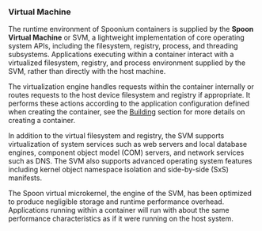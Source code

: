 ### Virtual Machine

The runtime environment of Spoonium containers is supplied by the **Spoon Virtual Machine** or SVM, a lightweight implementation of core operating system APIs, including the filesystem, registry, process, and threading subsystems. Applications executing within a container interact with a virtualized filesystem, registry, and process environment supplied by the SVM, rather than directly with the host machine.

The virtualization engine handles requests within the container internally or routes requests to the host device filesystem and registry if appropriate. It performs these actions according to the application configuration defined when creating the container, see the [Building](/docs/building) section for more details on creating a container.

In addition to the virtual filesystem and registry, the SVM supports virtualization of system services such as web servers and local database engines, component object model (COM) servers, and network services such as DNS. The SVM also supports advanced operating system features including kernel object namespace isolation and side-by-side (SxS) manifests.

The Spoon virtual microkernel, the engine of the SVM, has been optimized to produce negligible storage and runtime performance overhead. Applications running within a container will run with about the same performance characteristics as if it were running on the host system.